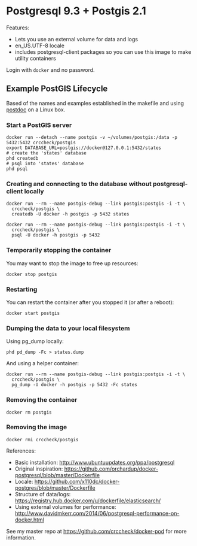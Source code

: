 Postgresql 9.3 + Postgis 2.1
============================

Features:
* Lets you use an external volume for data and logs
* en_US.UTF-8 locale
* includes postgresql-client packages so you can use this image to make utility
  containers

Login with `docker` and no password.


Example PostGIS Lifecycle
-------------------------

Based of the names and examples established in the makefile and using
[postdoc] on a Linux box.

  [postdoc]: https://github.com/crccheck/postdoc

### Start a PostGIS server

    docker run --detach --name postgis -v ~/volumes/postgis:/data -p 5432:5432 crccheck/postgis
    export DATABASE_URL=postgis://docker@127.0.0.1:5432/states
    # create the 'states' database
    phd createdb
    # psql into 'states' database
    phd psql

### Creating and connecting to the database without postgresql-client locally

    docker run --rm --name postgis-debug --link postgis:postgis -i -t \
      crccheck/postgis \
      createdb -U docker -h postgis -p 5432 states

    docker run --rm --name postgis-debug --link postgis:postgis -i -t \
      crccheck/postgis \
      psql -U docker -h postgis -p 5432

### Temporarily stopping the container

You may want to stop the image to free up resources:

    docker stop postgis

### Restarting

You can restart the container after you stopped it (or after a reboot):

    docker start postgis

### Dumping the data to your local filesystem

Using pg_dump locally:

    phd pd_dump -Fc > states.dump

And using a helper container:

    docker run --rm --name postgis-debug --link postgis:postgis -i -t \
      crccheck/postgis \
      pg_dump -U docker -h postgis -p 5432 -Fc states

### Removing the container

    docker rm postgis

### Removing the image

    docker rmi crccheck/postgis


References:
* Basic installation: http://www.ubuntuupdates.org/ppa/postgresql
* Original inspiration: https://github.com/orchardup/docker-postgresql/blob/master/Dockerfile
* Locale: https://github.com/x110dc/docker-postgres/blob/master/Dockerfile
* Structure of data/logs: https://registry.hub.docker.com/u/dockerfile/elasticsearch/
* Using external volumes for performance: http://www.davidmkerr.com/2014/06/postgresql-performance-on-docker.html

See my master repo at https://github.com/crccheck/docker-pod for more
information.
